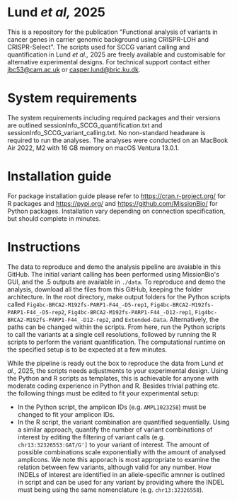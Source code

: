 # Lund _et al,_ 2025
This is a repository for the publication "Functional analysis of variants in cancer genes in carrier genomic background using CRISPR-LOH and CRISPR-Select". The scripts used for SCCG variant calling and quantification in Lund _et al.,_ 2025 are freely available and customisable for alternative experimental designs. For technical support contact either jbc53@cam.ac.uk or casper.lund@bric.ku.dk.

# System requirements
The system requirements including required packages and their versions are outlined sessionInfo_SCCG_quantification.txt and sessionInfo_SCCG_variant_calling.txt. No non-standard headware is required to run the analyses. The analyses were conducted on an MacBook Air 2022, M2 with 16 GB memory on macOS Ventura 13.0.1.

# Installation guide
For package installation guide please refer to https://cran.r-project.org/ for R packages and https://pypi.org/ and https://github.com/MissionBio/ for Python packages. Installation vary depending on connection specification, but should complete in minutes.

# Instructions
The data to reproduce and demo the analysis pipeline are avaiable in this GitHub. The initial variant calling has been performed using MissionBio's GUI, and the .5 outputs are available in `./data`. To reproduce and demo the analysis, download all the files from this GitHub, keeping the folder architecture. In the root directory, make output folders for the Python scripts called `Fig4bc-BRCA2-M192fs-PARP1-F44_-D5-rep1`, `Fig4bc-BRCA2-M192fs-PARP1-F44_-D5-rep2`, `Fig4bc-BRCA2-M192fs-PARP1-F44_-D12-rep1`, `Fig4bc-BRCA2-M192fs-PARP1-F44_-D12-rep2`, and `Extended-Data`. Alternatively, the paths can be changed within the scripts. From here, run the Python scripts to call the variants at a single cell resolutions, followed by running the R scripts to perform the variant quantification. The computational runtime on the specified setup is to be expected at a few minutes. 

While the pipeline is ready out the box to reproduce the data from Lund _et al.,_ 2025, the scripts needs adjustments to your experimental design. Using the Python and R scripts as templates, this is achievable for anyone with moderate coding experience in Python and R. Besides trivial pathing etc. the following things must be edited to fit your experimental setup:
- In the Python script, the amplicon IDs (e.g. `AMPL1023258`) must be changed to fit your amplicon IDs.
- In the R script, the variant combination are quantified sequentially. Using a similar approach, quantify the number of variant combinations of interest by editing the filtering of variant calls (e.g. `chr13:32326553:GAT/G']` to your variant of interest. The amount of possible combinations scale exponentially with the amount of analysed amplicons. We note this apporach is most appropriate to examine the relation between few variants, although valid for any number. How INDELs of interest are identified in an allele-specific amnner is outlined in script and can be used for any variant by providing where the INDEL must being using the same nomenclature (e.g. `chr13:32326558`).
